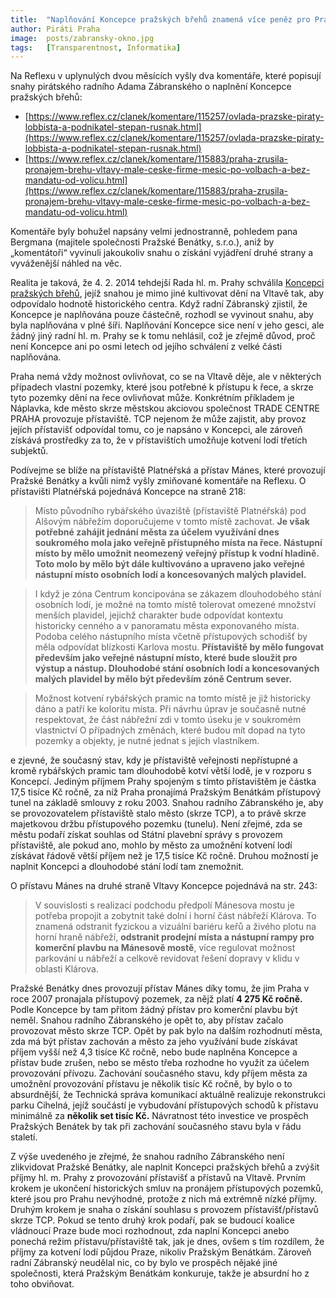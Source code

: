 ```yaml
---
title:  "Naplňování Koncepce pražských břehů znamená více peněz pro Prahu a její centrum"
author: Piráti Praha
image:  posts/zabransky-okno.jpg
tags:   [Transparentnost, Informatika]
---
```


Na Reflexu v uplynulých dvou měsících vyšly dva komentáře, které popisují snahy pirátského radního Adama Zábranského o naplnění Koncepce pražských břehů:
* [https://www.reflex.cz/clanek/komentare/115257/ovlada-prazske-piraty-lobbista-a-podnikatel-stepan-rusnak.html](https://www.reflex.cz/clanek/komentare/115257/ovlada-prazske-piraty-lobbista-a-podnikatel-stepan-rusnak.html)
* [https://www.reflex.cz/clanek/komentare/115883/praha-zrusila-pronajem-brehu-vltavy-male-ceske-firme-mesic-po-volbach-a-bez-mandatu-od-volicu.html](https://www.reflex.cz/clanek/komentare/115883/praha-zrusila-pronajem-brehu-vltavy-male-ceske-firme-mesic-po-volbach-a-bez-mandatu-od-volicu.html)

Komentáře byly bohužel napsány velmi jednostranně, pohledem pana Bergmana (majitele společnosti Pražské Benátky, s.r.o.), aniž by „komentátoři“ vyvinuli jakoukoliv snahu o získání vyjádření druhé strany a vyváženější náhled na věc.

Realita je taková, že 4. 2. 2014 tehdejší Rada hl. m. Prahy schválila [Koncepci pražských břehů](https://iprpraha.cz/uploads/assets/KONCEPCE%20PRAZSKYCH%20BEHU_150dpi_KVP-IPR_150116.pdf), jejíž snahou je mimo jiné kultivovat dění na Vltavě tak, aby odpovídalo hodnotě historického centra. Když radní Zábranský zjistil, že Koncepce je naplňována pouze částečně, rozhodl se vyvinout snahu, aby byla naplňována v plné šíři. Naplňování Koncepce sice není v jeho gesci, ale žádný jiný radní hl. m. Prahy se k tomu nehlásil, což je zřejmě důvod, proč není Koncepce ani po osmi letech od jejího schválení z velké části naplňována.

Praha nemá vždy možnost ovlivňovat, co se na Vltavě děje, ale v některých případech vlastní pozemky, které jsou potřebné k přístupu k řece, a skrze tyto pozemky dění na řece ovlivňovat může. Konkrétním příkladem je Náplavka, kde město skrze městskou akciovou společnost TRADE CENTRE PRAHA provozuje přístaviště. TCP nejenom že může zajistit, aby provoz jejích přístavišť odpovídal tomu, co je napsáno v Koncepci, ale zároveň získává prostředky za to, že v přístavištích umožňuje kotvení lodí třetích subjektů.

Podívejme se blíže na přístaviště Platnéřská a přístav Mánes, které provozují Pražské Benátky a kvůli nimž vyšly zmiňované komentáře na Reflexu. O přístavišti Platnéřská pojednává Koncepce na straně 218:

> Místo původního rybářského úvaziště (přístaviště Platnéřská) pod Alšovým nábřežím doporučujeme v tomto místě zachovat. **Je však potřebné zahájit jednání města za účelem využívání dnes soukromého mola jako veřejně přístupného místa na řece. Nástupní místo by mělo umožnit neomezený veřejný přístup k vodní hladině. Toto molo by mělo být dále kultivováno a  upraveno jako veřejné nástupní místo osobních lodí a koncesovaných malých plavidel.**

> I když je zóna Centrum koncipována se zákazem dlouhodobého stání osobních lodí, je možné na tomto místě tolerovat omezené množství menších plavidel, jejichž charakter bude odpovídat kontextu historicky cenného a v panoramatu města exponovaného místa. Podoba celého nástupního místa včetně přístupových schodišť by měla odpovídat blízkosti Karlova mostu. **Přístaviště by mělo fungovat především jako veřejné nástupní místo, které bude sloužit pro výstup a nástup. Dlouhodobé stání osobních lodí a koncesovaných malých plavidel by mělo být především zóně Centrum sever.**

> Možnost kotvení rybářských pramic na tomto místě je již historicky dáno a patří ke koloritu místa. Při návrhu úprav je současně nutné respektovat, že část nábřežní zdi v tomto úseku je v soukromém vlastnictví O případných změnách, které budou mít dopad na tyto pozemky a objekty, je nutné jednat s jejich vlastníkem.

e zjevné, že současný stav, kdy je přístaviště veřejnosti nepřístupné a kromě rybářských pramic tam dlouhodobě kotví větší lodě, je v rozporu s Koncepcí. Jediným příjmem Prahy spojeným s tímto přístavištěm je částka 17,5 tisíce Kč ročně, za níž Praha pronajímá Pražským Benátkám přístupový tunel na základě smlouvy z roku 2003. Snahou radního Zábranského je, aby se provozovatelem přístaviště stalo město (skrze TCP), a to právě skrze majetkovou držbu přístupového pozemku (tunelu). Není zřejmé, zda se městu podaří získat souhlas od Státní plavební správy s provozem přístaviště, ale pokud ano, mohlo by město za umožnění kotvení lodí získávat řádově větší příjem než je 17,5 tisíce Kč ročně. Druhou možností je naplnit Koncepci a dlouhodobé stání lodí tam znemožnit.

O přístavu Mánes na druhé straně Vltavy Koncepce pojednává na str. 243:

> V souvislosti s realizací podchodu předpolí Mánesova mostu je potřeba propojit a zobytnit také dolní i horní část nábřeží Klárova. To znamená odstranit fyzickou a vizuální bariéru keřů a živého plotu na horní hraně nábřeží, **odstranit prodejní místa a nástupní rampy pro komerční plavbu na Mánesově mostě**, více regulovat možnost parkování u nábřeží a celkově revidovat řešení dopravy v klidu v oblasti Klárova.

Pražské Benátky dnes provozují přístav Mánes díky tomu, že jim Praha v roce 2007 pronajala přístupový pozemek, za nějž platí **4 275 Kč ročně.** Podle Koncepce by tam přitom žádný přístav pro komerční plavbu být neměl. Snahou radního Zábranského je opět to, aby přístav začalo provozovat město skrze TCP. Opět by pak bylo na dalším rozhodnutí města, zda má být přístav zachován a město za jeho využívání bude získávat příjem vyšší než 4,3 tisíce Kč ročně, nebo bude naplněna Koncepce a přístav bude zrušen, nebo se město třeba rozhodne ho využít za účelem provozování přívozu. Zachování současného stavu, kdy příjem města za umožnění provozování přístavu je několik tisíc Kč ročně, by bylo o to absurdnější, že Technická správa komunikací aktuálně realizuje rekonstrukci parku Cihelná, jejíž součástí je vybudování přístupových schodů k přístavu minimálně za **několik set tisíc Kč.** Návratnost této investice ve prospěch Pražských Benátek by tak při zachování současného stavu byla v řádu staletí.

Z výše uvedeného je zřejmé, že snahou radního Zábranského není zlikvidovat Pražské Benátky, ale naplnit Koncepci pražských břehů a zvýšit příjmy hl. m. Prahy z provozování přístavišť a přístavů na Vltavě. Prvním krokem je ukončení historických smluv na pronájem přístupových pozemků, které jsou pro Prahu nevýhodné, protože z nich má extrémně nízké příjmy. Druhým krokem je snaha o získání souhlasu s provozem přístavišť/přístavů skrze TCP. Pokud se tento druhý krok podaří, pak se budoucí koalice vládnoucí Praze bude moci rozhodnout, zda naplní Koncepci anebo ponechá režim přístavu/přístaviště tak, jak je dnes, ovšem s tím rozdílem, že příjmy za kotvení lodí půjdou Praze, nikoliv Pražským Benátkám. Zároveň radní Zábranský neudělal nic, co by bylo ve prospěch nějaké jiné společnosti, která Pražským Benátkám konkuruje, takže je absurdní ho z toho obviňovat.

